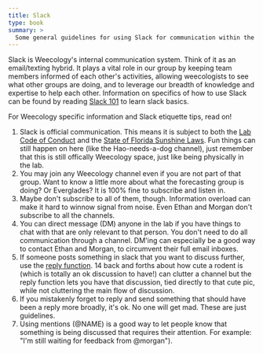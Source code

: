 ```yaml
---
title: Slack
type: book
summary: >
  Some general guidelines for using Slack for communication within the group
---
```


Slack is Weecology's internal communication system. Think of it as an email/texting hybrid. It plays a vital role in our group by keeping team members informed of each other's activities, allowing weecologists to see what other groups are doing, and to leverage our breadth of knowledge and expertise to help each other. Information on  specifics of how to use Slack can be found by reading [Slack 101](https://slack.com/resources/slack-101) to learn slack basics.

For Weecology specific information and Slack etiquette tips, read on!

1. Slack is official communication. This means it is subject to both the [Lab Code of Conduct](https://github.com/weecology/lab-wiki/wiki/WEecology:-Code-of-Conduct) and the [State of Florida Sunshine Laws](https://ufcn.urel.ufl.edu/email/email.html). Fun things can still happen on here (like the Hao-needs-a-dog channel), just remember that this is still offically Weecology space, just like being physically in the lab.
2. You may join any Weecology channel even if you are not part of that group. Want to know a little more about what the forecasting group is doing? Or Everglades? It is 100% fine to subscribe and listen in. 
3. Maybe don't subscribe to all of them, though. Information overload can make it hard to winnow signal from noise. Even Ethan and Morgan don't subscribe to all the channels.
4. You can direct message (DM) anyone in the lab if you have things to chat with that are only relevant to that person. You don't need to do all communication through a channel. DM'ing can especially be a good way to contact Ethan and Morgan, to circumvent their full email inboxes. 
5. If someone posts something in slack that you want to discuss further, use the [reply function](https://slack.com/intl/en-in/help/articles/115000769927-Use-threads-to-organise-discussions-). 14 back and forths about how cute a rodent is (which is totally an ok discussion to have!) can clutter a channel but the reply function lets you have that discussion, tied directly to that cute pic, while not cluttering the main flow of discussion.
6. If you mistakenly forget to reply and send something that should have been a reply more broadly, it's ok. No one will get mad. These are just guidelines.
7. Using mentions (@NAME) is a good way to let people know that something is being discussed that requires their attention. For example: "I'm still waiting for feedback from @morgan"). 

